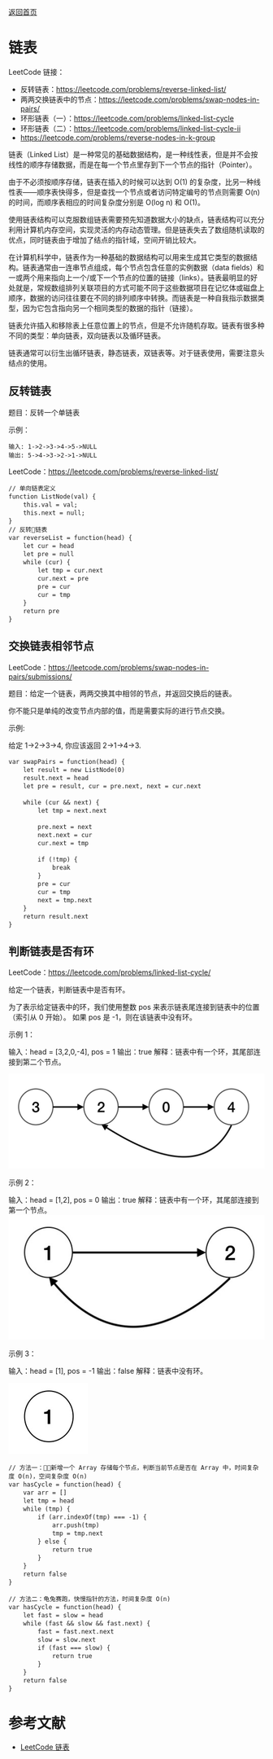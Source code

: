 [返回首页](../../README.md)

# 链表

LeetCode 链接：
* 反转链表：https://leetcode.com/problems/reverse-linked-list/
* 两两交换链表中的节点：https://leetcode.com/problems/swap-nodes-in-pairs/
* 环形链表（一）：https://leetcode.com/problems/linked-list-cycle
* 环形链表（二）：https://leetcode.com/problems/linked-list-cycle-ii
* https://leetcode.com/problems/reverse-nodes-in-k-group

链表（Linked List）是一种常见的基础数据结构，是一种线性表，但是并不会按线性的顺序存储数据，而是在每一个节点里存到下一个节点的指针（Pointer）。

由于不必须按顺序存储，链表在插入的时候可以达到 O(1) 的复杂度，比另一种线性表——顺序表快得多，但是查找一个节点或者访问特定编号的节点则需要 O(n) 的时间，而顺序表相应的时间复杂度分别是 O(log n) 和 O(1)。

使用链表结构可以克服数组链表需要预先知道数据大小的缺点，链表结构可以充分利用计算机内存空间，实现灵活的内存动态管理。但是链表失去了数组随机读取的优点，同时链表由于增加了结点的指针域，空间开销比较大。

在计算机科学中，链表作为一种基础的数据结构可以用来生成其它类型的数据结构。链表通常由一连串节点组成，每个节点包含任意的实例数据（data fields）和一或两个用来指向上一个/或下一个节点的位置的链接（links）。链表最明显的好处就是，常规数组排列关联项目的方式可能不同于这些数据项目在记忆体或磁盘上顺序，数据的访问往往要在不同的排列顺序中转换。而链表是一种自我指示数据类型，因为它包含指向另一个相同类型的数据的指针（链接）。

链表允许插入和移除表上任意位置上的节点，但是不允许随机存取。链表有很多种不同的类型：单向链表，双向链表以及循环链表。

链表通常可以衍生出循环链表，静态链表，双链表等。对于链表使用，需要注意头结点的使用。

## 反转链表
题目：反转一个单链表

示例：

```
输入: 1->2->3->4->5->NULL
输出: 5->4->3->2->1->NULL
```

LeetCode：https://leetcode.com/problems/reverse-linked-list/

```
// 单向链表定义
function ListNode(val) {
    this.val = val;
    this.next = null;
}
// 反转链表
var reverseList = function(head) {
    let cur = head
    let pre = null
    while (cur) {
        let tmp = cur.next
        cur.next = pre
        pre = cur
        cur = tmp
    }
    return pre
}
```

## 交换链表相邻节点

LeetCode：https://leetcode.com/problems/swap-nodes-in-pairs/submissions/

题目：给定一个链表，两两交换其中相邻的节点，并返回交换后的链表。

你不能只是单纯的改变节点内部的值，而是需要实际的进行节点交换。

示例:

给定 1->2->3->4, 你应该返回 2->1->4->3.

```
var swapPairs = function(head) {
    let result = new ListNode(0)
    result.next = head
    let pre = result, cur = pre.next, next = cur.next
    
    while (cur && next) {
        let tmp = next.next

        pre.next = next
        next.next = cur
        cur.next = tmp
        
        if (!tmp) {
            break
        }
        pre = cur
        cur = tmp
        next = tmp.next
    }
    return result.next
}
```

## 判断链表是否有环

LeetCode：https://leetcode.com/problems/linked-list-cycle/

给定一个链表，判断链表中是否有环。

为了表示给定链表中的环，我们使用整数 pos 来表示链表尾连接到链表中的位置（索引从 0 开始）。 如果 pos 是 -1，则在该链表中没有环。


示例 1：

输入：head = [3,2,0,-4], pos = 1
输出：true
解释：链表中有一个环，其尾部连接到第二个节点。

![示例1](./link-list-circle.jpg)

示例 2：

输入：head = [1,2], pos = 0
输出：true
解释：链表中有一个环，其尾部连接到第一个节点。
![示例2](./link-list-circle-2.jpg)

示例 3：

输入：head = [1], pos = -1
输出：false
解释：链表中没有环。

![示例3](./link-list-no-circle.jpg)

```
// 方法一：新增一个 Array 存储每个节点，判断当前节点是否在 Array 中，时间复杂度 O(n)，空间复杂度 O(n)
var hasCycle = function(head) {
    var arr = []
    let tmp = head
    while (tmp) {
        if (arr.indexOf(tmp) === -1) {
            arr.push(tmp)
            tmp = tmp.next
        } else {
            return true
        }
    }
    return false
}

// 方法二：龟兔赛跑，快慢指针的方法，时间复杂度 O(n)
var hasCycle = function(head) {
    let fast = slow = head
    while (fast && slow && fast.next) {
        fast = fast.next.next
        slow = slow.next
        if (fast === slow) {
            return true
        }
    }
    return false
}
```

# 参考文献
* [LeetCode 链表](https://leetcode-cn.com/tag/linked-list/)